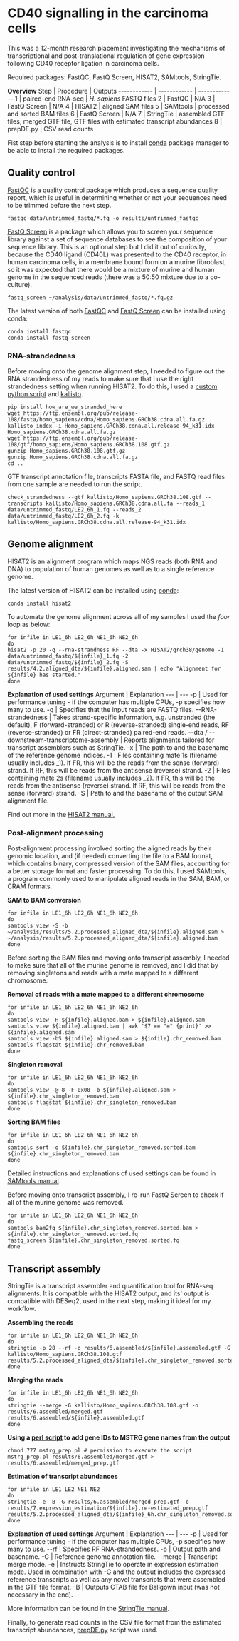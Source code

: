 # CD40 signalling in the carcinoma cells
This was a 12-month research placement investigating the mechanisms of transcriptional and post-translational regulation of gene expression following CD40 receptor ligation in carcinoma cells.

Required packages: FastQC, FastQ Screen, HISAT2, SAMtools, StringTie.

**Overview**
Step | Procedure | Outputs
------------ | ------------ | -------------
1 | paired-end RNA-seq | *H. sapiens* FASTQ files
2 | FastQC | N/A
3 | FastQ Screen | N/A
4 | HISAT2 | aligned SAM files
5 | SAMtools | processed and sorted BAM files
6 | FastQ Screen | N/A
7 | StringTie | assembled GTF files, merged GTF file, GTF files with estimated transcript abundances
8 | prepDE.py | CSV read counts

Fist step before starting the analysis is to install [conda](https://docs.conda.io/projects/conda/en/stable/user-guide/install/index.html) package manager to be able to install the required packages.

## Quality control

[FastQC](https://www.bioinformatics.babraham.ac.uk/projects/fastqc/) is a quality control package which produces a sequence quality report, which is useful in determining whether or not your sequences need to be trimmed before the next step. 

```
fastqc data/untrimmed_fastq/*.fq -o results/untrimmed_fastqc
```

[FastQ Screen](https://www.bioinformatics.babraham.ac.uk/projects/fastq_screen/) is a package which allows you to screen your sequence library against a set of sequence databases to see the composition of your sequence library. This is an optional step but I did it out of curiosity, because the CD40 ligand (CD40L) was presented to the CD40 receptor, in human carcinoma cells, in a membrane bound form on a murine fibroblast, so it was expected that there would be a mixture of murine and human genome in the sequenced reads (there was a 50:50 mixture due to a co-culture). 

```
fastq_screen ~/analysis/data/untrimmed_fastq/*.fq.gz
```

The latest version of both [FastQC](https://bioconda.github.io/recipes/fastqc/README.html) and [FastQ Screen](https://bioconda.github.io/recipes/fastq-screen/README.html?) can be installed using conda:
```
conda install fastqc
conda install fastq-screen
```

### RNA-strandedness

Before moving onto the genome alignment step, I needed to figure out the RNA strandedness of my reads to make sure that I use the right strandedness setting when running HISAT2. To do this, I used a [custom python script](https://github.com/signalbash/how_are_we_stranded_here) and [kallisto](https://pachterlab.github.io/kallisto/manual).
```
pip install how_are_we_stranded_here
wget https://ftp.ensembl.org/pub/release-108/fasta/homo_sapiens/cdna/Homo_sapiens.GRCh38.cdna.all.fa.gz
kallisto index -i Homo_sapiens.GRCh38.cdna.all.release-94_k31.idx Homo_sapiens.GRCh38.cdna.all.fa.gz
wget https://ftp.ensembl.org/pub/release-108/gtf/homo_sapiens/Homo_sapiens.GRCh38.108.gtf.gz
gunzip Homo_sapiens.GRCh38.108.gtf.gz
gunzip Homo_sapiens.GRCh38.cdna.all.fa.gz
cd ..
```
GTF transcript annotation file, transcripts FASTA file, and FASTQ read files from one sample are needed to run the script.
```
check_strandedness --gtf kallisto/Homo_sapiens.GRCh38.108.gtf --transcripts kallisto/Homo_sapiens.GRCh38.cdna.all.fa --reads_1 data/untrimmed_fastq/LE2_6h_1.fq --reads_2 data/untrimmed_fastq/LE2_6h_2.fq -k kallisto/Homo_sapiens.GRCh38.cdna.all.release-94_k31.idx
```

## Genome alignment

HISAT2 is an alignment program which maps NGS reads (both RNA and DNA) to population of human genomes as well as to a single reference genome.

The latest version of HISAT2 can be installed using [conda](https://bioconda.github.io/recipes/hisat2/README.html?):
```
conda install hisat2
```

To automate the genome alignment across all of my samples I used the *foor* loop as below:
```
for infile in LE1_6h LE2_6h NE1_6h NE2_6h
do
hisat2 -p 20 -q --rna-strandness RF --dta -x HISAT2/grch38/genome -1 data/untrimmed_fastq/${infile}_1.fq -2 data/untrimmed_fastq/${infile}_2.fq -S results/4.2.aligned_dta/${infile}.aligned.sam | echo "Alignment for ${infile} has started."
done
```

**Explanation of used settings**
Argument | Explanation
--- | ---
-p | Used for performance tuning - if the computer has multiple CPUs, -p specifies how many to use.
-q | Specifies that the input reads are FASTQ files.
--RNA-strandedness | Takes strand-specific information, e.g. unstranded (the default), F (forward-stranded) or R (reverse-stranded) single-end reads, RF (reverse-stranded) or FR (direct-stranded) paired-end reads.
--dta / --downstream-transcriptome-assembly | Reports alignments tailored for transcript assemblers such as StringTie.
-x | The path to and the basename of the reference genome indices.
-1 | Files containing mate 1s (filename usually includes _1). If FR, this will be the reads from the sense (forward) strand. If RF, this will be reads from the antisense (reverse) strand.
-2 | Files containing mate 2s (filename usually includes _2). If FR, this will be the reads from the antisense (reverse) strand. If RF, this will be reads from the sense (forward) strand.
-S | Path to and the basename of the output SAM alignment file. 

Find out more in the [HISAT2 manual.](https://daehwankimlab.github.io/hisat2/manual/) 

### Post-alignment processing

Post-alignment processing involved sorting the aligned reads by their genomic location, and (if needed) converting the file to a BAM format, which contains binary, compressed version of the SAM files, accounting for a better storage format and faster processing. To do this, I used SAMtools, a program commonly used to manipulate aligned reads in the SAM, BAM, or CRAM formats. 

**SAM to BAM conversion**
```
for infile in LE1_6h LE2_6h NE1_6h NE2_6h
do
samtools view -S -b ~/analysis/results/5.2.processed_aligned_dta/${infile}.aligned.sam > ~/analysis/results/5.2.processed_aligned_dta/${infile}.aligned.bam
done
```

Before sorting the BAM files and moving onto transcript assembly, I needed to make sure that all of the murine genome is removed, and I did that by removing singletons and reads with a mate mapped to a different chromosome.

**Removal of reads with a mate mapped to a different chromosome**
```
for infile in LE1_6h LE2_6h NE1_6h NE2_6h
do
samtools view -H ${infile}.aligned.bam > ${infile}.aligned.sam
samtools view ${infile}.aligned.bam | awk '$7 == "=" {print}' >> ${infile}.aligned.sam
samtools view -bS ${infile}.aligned.sam > ${infile}.chr_removed.bam
samtools flagstat ${infile}.chr_removed.bam
done
```

**Singleton removal**
```
for infile in LE1_6h LE2_6h NE1_6h NE2_6h
do
samtools view -@ 8 -F 0x08 -b ${infile}.aligned.sam > ${infile}.chr_singleton_removed.bam
samtools flagstat ${infile}.chr_singleton_removed.bam
done
```

**Sorting BAM files**
```
for infile in LE1_6h LE2_6h NE1_6h NE2_6h
do
samtools sort -o ${infile}.chr_singleton_removed.sorted.bam ${infile}.chr_singleton_removed.bam
done
```

Detailed instructions and explanations of used settings can be found in [SAMtools manual](http://www.htslib.org/doc/samtools.html).

Before moving onto transcript assembly, I re-run FastQ Screen to check if all of the murine genome was removed.
```
for infile in LE1_6h LE2_6h NE1_6h NE2_6h
do
samtools bam2fq ${infile}.chr_singleton_removed.sorted.bam > ${infile}.chr_singleton_removed.sorted.fq
fastq_screen ${infile}.chr_singleton_removed.sorted.fq
done
```

## Transcript assembly

StringTie is a transcript assembler and quantification tool for RNA-seq alignments. It is compatible with the HISAT2 output, and its' output is compatible with DESeq2, used in the next step, making it ideal for my workflow. 

**Assembling the reads**
```
for infile in LE1_6h LE2_6h NE1_6h NE2_6h
do
stringtie -p 20 --rf -o results/6.assembled/${infile}.assembled.gtf -G kallisto/Homo_sapiens.GRCh38.108.gtf results/5.2.processed_aligned_dta/${infile}.chr_singleton_removed.sorted.bam
done
```

**Merging the reads**
```
for infile in LE1_6h LE2_6h NE1_6h NE2_6h
do
stringtie --merge -G kallisto/Homo_sapiens.GRCh38.108.gtf -o results/6.assembled/merged.gtf results/6.assembled/${infile}.assembled.gtf
done
```

**Using a [perl script](https://gist.github.com/gpertea/b83f1b32435e166afa92a2d388527f4b) to add gene IDs to MSTRG gene names from the output**
```
chmod 777 mstrg_prep.pl # permission to execute the script
mstrg_prep.pl results/6.assembled/merged.gtf > results/6.assembled/merged_prep.gtf
```

**Estimation of transcript abundances**
```
for infile in LE1 LE2 NE1 NE2
do
stringtie -e -B -G results/6.assembled/merged_prep.gtf -o results/7.expression_estimation/${infile}.re-estimated_prep.gtf results/5.2.processed_aligned_dta/${infile}_6h.chr_singleton_removed.sorted.bam
done
```

**Explanation of used settings**
Argument | Explanation
--- | ---
-p | Used for performance tuning - if the computer has multiple CPUs, -p specifies how many to use.
--rf | Specifies RF RNA-strandedness.
-o | Output path and basename.
-G | Reference genome annotation file.
--merge | Transcript merge mode. 
-e | Instructs StringTie to operate in expression estimation mode. Used in combination with -G and the output includes the expressed reference transcripts as well as any novel transcripts that were assembled in the GTF file format.
-B | Outputs CTAB file for Ballgown input (was not necessary in the end).

More information can be found in the [StringTie manual](https://ccb.jhu.edu/software/stringtie/index.shtml?t=manual).

Finally, to generate read counts in the CSV file format from the estimated transcript abundances, [prepDE.py](https://github.com/gpertea/stringtie/blob/master/prepDE.py) script was used. 



